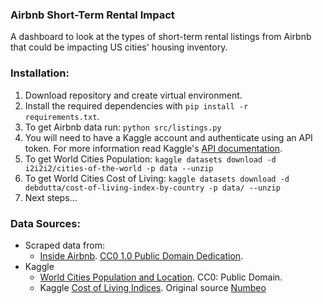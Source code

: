### Airbnb Short-Term Rental Impact

A dashboard to look at the types of short-term rental listings from Airbnb that could be impacting US cities' housing inventory.

### Installation:
1. Download repository and create virtual environment.
2. Install the required dependencies with `pip install -r requirements.txt`.
3. To get Airbnb data run: `python src/listings.py`
4. You will need to have a Kaggle account and authenticate using an API token. For more information read Kaggle's [API documentation](https://www.kaggle.com/docs/api).
5. To get World Cities Population: `kaggle datasets download -d i2i2i2/cities-of-the-world -p data --unzip`
6. To get World Cities Cost of Living: `kaggle datasets download -d debdutta/cost-of-living-index-by-country -p data/ --unzip`
7. Next steps...


### Data Sources:
* Scraped data from:
  - [Inside Airbnb](http://insideairbnb.com/get-the-data.html). [CC0 1.0 Public Domain Dedication](https://creativecommons.org/publicdomain/zero/1.0/).
* Kaggle
  - [World Cities Population and Location](https://www.kaggle.com/i2i2i2/cities-of-the-world). CC0: Public Domain.
  - Kaggle [Cost of Living Indices](https://www.kaggle.com/debdutta/cost-of-living-index-by-country). Original source [Numbeo](https://www.numbeo.com/cost-of-living/rankings.jsp)


